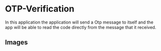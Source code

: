 # OTP-Verification
In this application the application will send a Otp message to itself and the app will be able to read the code directly from the message that it received.

## Images
